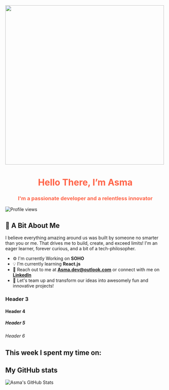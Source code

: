 <img src="https://i.pinimg.com/originals/aa/59/d1/aa59d139b93dde70ff207187c9f1d8bd.gif" width="500" height="500">

<h1 align="center" style="color:#ff6347;">Hello There, I’m Asma</h1>
<h3 align="center" style="color:#ff6347;">I'm a passionate developer and a relentless innovator</h3>

![Profile views](https://komarev.com/ghpvc/?username=asma-mo&color=blue)

## 🌟 A Bit About Me
I believe everything amazing around us was built by someone no smarter than you or me. That drives me to build, create, and exceed limits! I'm an eager learner, forever curious, and a bit of a tech-philosopher.


- ⚙️ I'm currently Working on **SOHO**
- 💡 I’m currently learning **React.js**
- 💬 Reach out to me at  **[Asma.dev@outlook.com](mailto:Asma.dev@outlook.com)** or connect with me on **[LinkedIn](https://www.linkedin.com/in/asma-alhadran/)**
- 🚀 Let's team up and transform our ideas into awesomely fun and innovative projects! 



### Header 3
#### Header 4
##### Header 5
###### Header 6

## This week I spent my time on:
<!--START_SECTION:waka-->
<!--END_SECTION:waka-->


## My GitHub stats
![Asma's GitHub Stats](https://github-readme-stats.vercel.app/api?username=asma-mo)
